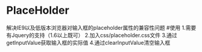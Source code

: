 # PlaceHolder
解决IE9以及低版本浏览器对输入框的placeholder属性的兼容性问题
#使用
1.需要有Jquery的支持（1.6以上既可）
2.加入css/placeholder.css文件
3.通过getInputValue获取输入框的实际值
4.通过clearInputValue清空输入框
